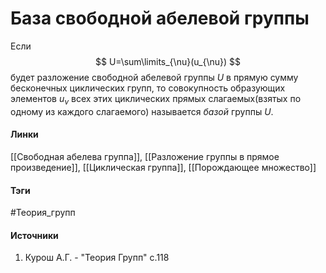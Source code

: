 # База свободной абелевой группы
Если 
$$
U=\sum\limits_{\nu}(u_{\nu})
$$
будет разложение свободной абелевой группы $U$ в прямую сумму бесконечных циклических групп, то совокупность образующих элементов $u_{\nu}$ всех этих циклических прямых слагаемых(взятых по одному из каждого слагаемого) называется *базой* группы $U$. 

#### Линки
 [[Свободная абелева группа]], 
 [[Разложение группы в прямое произведение]], 
 [[Циклическая группа]], 
 [[Порождающее множество]]
#### Тэги
 #Теория_групп 
#### Источники
 1. Курош А.Г. - "Теория Групп" с.118